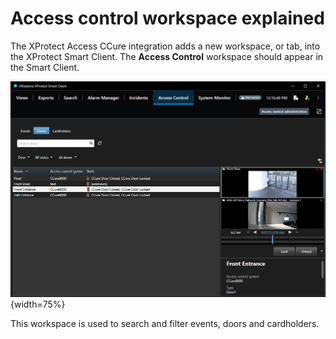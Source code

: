 # Access control workspace explained

The XProtect Access CCure integration adds a new workspace, or tab, into the XProtect Smart Client. The **Access Control** workspace should appear in the Smart Client.

![AC_workspace](img/CX.SCTab.png){width=75%}

This workspace is used to search and filter events, doors and cardholders.